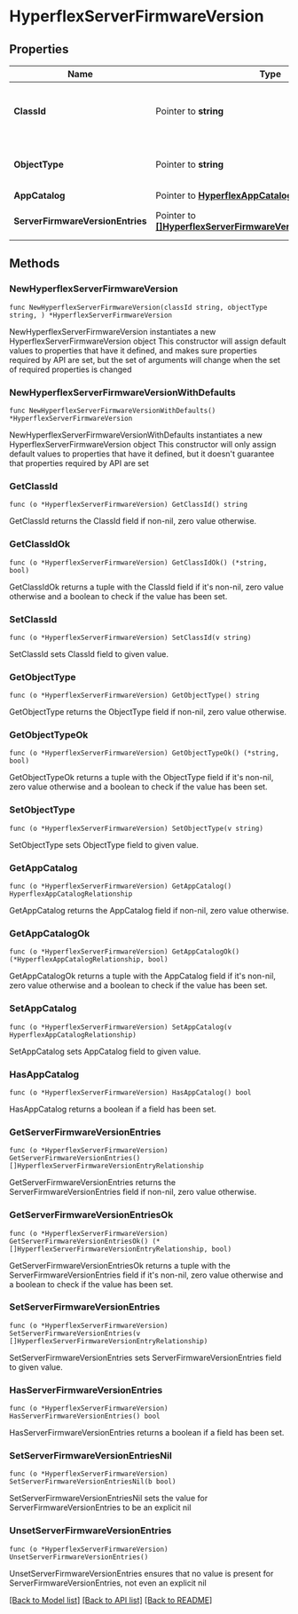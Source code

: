 # HyperflexServerFirmwareVersion

## Properties

Name | Type | Description | Notes
------------ | ------------- | ------------- | -------------
**ClassId** | Pointer to **string** | The fully-qualified name of the instantiated, concrete type. This property is used as a discriminator to identify the type of the payload when marshaling and unmarshaling data. | [default to "hyperflex.ServerFirmwareVersion"]
**ObjectType** | Pointer to **string** | The fully-qualified name of the instantiated, concrete type. The value should be the same as the &#39;ClassId&#39; property. | [default to "hyperflex.ServerFirmwareVersion"]
**AppCatalog** | Pointer to [**HyperflexAppCatalogRelationship**](hyperflex.AppCatalog.Relationship.md) |  | [optional] 
**ServerFirmwareVersionEntries** | Pointer to [**[]HyperflexServerFirmwareVersionEntryRelationship**](hyperflex.ServerFirmwareVersionEntry.Relationship.md) | An array of relationships to hyperflexServerFirmwareVersionEntry resources. | [optional] 

## Methods

### NewHyperflexServerFirmwareVersion

`func NewHyperflexServerFirmwareVersion(classId string, objectType string, ) *HyperflexServerFirmwareVersion`

NewHyperflexServerFirmwareVersion instantiates a new HyperflexServerFirmwareVersion object
This constructor will assign default values to properties that have it defined,
and makes sure properties required by API are set, but the set of arguments
will change when the set of required properties is changed

### NewHyperflexServerFirmwareVersionWithDefaults

`func NewHyperflexServerFirmwareVersionWithDefaults() *HyperflexServerFirmwareVersion`

NewHyperflexServerFirmwareVersionWithDefaults instantiates a new HyperflexServerFirmwareVersion object
This constructor will only assign default values to properties that have it defined,
but it doesn't guarantee that properties required by API are set

### GetClassId

`func (o *HyperflexServerFirmwareVersion) GetClassId() string`

GetClassId returns the ClassId field if non-nil, zero value otherwise.

### GetClassIdOk

`func (o *HyperflexServerFirmwareVersion) GetClassIdOk() (*string, bool)`

GetClassIdOk returns a tuple with the ClassId field if it's non-nil, zero value otherwise
and a boolean to check if the value has been set.

### SetClassId

`func (o *HyperflexServerFirmwareVersion) SetClassId(v string)`

SetClassId sets ClassId field to given value.


### GetObjectType

`func (o *HyperflexServerFirmwareVersion) GetObjectType() string`

GetObjectType returns the ObjectType field if non-nil, zero value otherwise.

### GetObjectTypeOk

`func (o *HyperflexServerFirmwareVersion) GetObjectTypeOk() (*string, bool)`

GetObjectTypeOk returns a tuple with the ObjectType field if it's non-nil, zero value otherwise
and a boolean to check if the value has been set.

### SetObjectType

`func (o *HyperflexServerFirmwareVersion) SetObjectType(v string)`

SetObjectType sets ObjectType field to given value.


### GetAppCatalog

`func (o *HyperflexServerFirmwareVersion) GetAppCatalog() HyperflexAppCatalogRelationship`

GetAppCatalog returns the AppCatalog field if non-nil, zero value otherwise.

### GetAppCatalogOk

`func (o *HyperflexServerFirmwareVersion) GetAppCatalogOk() (*HyperflexAppCatalogRelationship, bool)`

GetAppCatalogOk returns a tuple with the AppCatalog field if it's non-nil, zero value otherwise
and a boolean to check if the value has been set.

### SetAppCatalog

`func (o *HyperflexServerFirmwareVersion) SetAppCatalog(v HyperflexAppCatalogRelationship)`

SetAppCatalog sets AppCatalog field to given value.

### HasAppCatalog

`func (o *HyperflexServerFirmwareVersion) HasAppCatalog() bool`

HasAppCatalog returns a boolean if a field has been set.

### GetServerFirmwareVersionEntries

`func (o *HyperflexServerFirmwareVersion) GetServerFirmwareVersionEntries() []HyperflexServerFirmwareVersionEntryRelationship`

GetServerFirmwareVersionEntries returns the ServerFirmwareVersionEntries field if non-nil, zero value otherwise.

### GetServerFirmwareVersionEntriesOk

`func (o *HyperflexServerFirmwareVersion) GetServerFirmwareVersionEntriesOk() (*[]HyperflexServerFirmwareVersionEntryRelationship, bool)`

GetServerFirmwareVersionEntriesOk returns a tuple with the ServerFirmwareVersionEntries field if it's non-nil, zero value otherwise
and a boolean to check if the value has been set.

### SetServerFirmwareVersionEntries

`func (o *HyperflexServerFirmwareVersion) SetServerFirmwareVersionEntries(v []HyperflexServerFirmwareVersionEntryRelationship)`

SetServerFirmwareVersionEntries sets ServerFirmwareVersionEntries field to given value.

### HasServerFirmwareVersionEntries

`func (o *HyperflexServerFirmwareVersion) HasServerFirmwareVersionEntries() bool`

HasServerFirmwareVersionEntries returns a boolean if a field has been set.

### SetServerFirmwareVersionEntriesNil

`func (o *HyperflexServerFirmwareVersion) SetServerFirmwareVersionEntriesNil(b bool)`

 SetServerFirmwareVersionEntriesNil sets the value for ServerFirmwareVersionEntries to be an explicit nil

### UnsetServerFirmwareVersionEntries
`func (o *HyperflexServerFirmwareVersion) UnsetServerFirmwareVersionEntries()`

UnsetServerFirmwareVersionEntries ensures that no value is present for ServerFirmwareVersionEntries, not even an explicit nil

[[Back to Model list]](../README.md#documentation-for-models) [[Back to API list]](../README.md#documentation-for-api-endpoints) [[Back to README]](../README.md)


